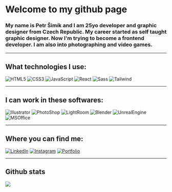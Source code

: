 # Welcome to my github page
### My name is Petr Šimík and I am 25yo developer and graphic designer from Czech Republic. My career started as self taught graphic designer. Now I'm trying to become a frontend developer. I am also into photographing and video games.

---

## What technologies I use:

<p>
<img alt="HTML5" src="https://img.shields.io/badge/HTML5-E34F26?logo=html5&logoColor=white&style=for-the-badge" />
<img alt="CSS3" src="https://img.shields.io/badge/CSS3-1572B6?logo=css3&logoColor=white&style=for-the-badge" />
<img alt="JavaScript" src="https://img.shields.io/badge/JavaScript-F7DF1E?logo=javascript&logoColor=white&style=for-the-badge" />
<img alt="React" src="https://img.shields.io/badge/React-61DAFB?logo=react&logoColor=grey&style=for-the-badge" />
<img alt="Sass" src="https://img.shields.io/badge/Sass-CC6699?logo=sass&logoColor=white&style=for-the-badge" />
<img alt="Tailwind" src="https://img.shields.io/badge/Tailwind Css-06B6D4?logo=tailwindcss&logoColor=white&style=for-the-badge" />
</p>

---

## I can work in these softwares:

<p>
<img alt="Illustrator" src="https://img.shields.io/badge/Illustrator-FF9A00?logo=adobeillustrator&logoColor=white&style=for-the-badge" />
<img alt="PhotoShop" src="https://img.shields.io/badge/PhotoShop-018EF5?logo=adobephotoshop&logoColor=white&style=for-the-badge" />
<img alt="LightRoom" src="https://img.shields.io/badge/LightRoom-04ACE6?logo=adobelightroom&logoColor=white&style=for-the-badge" />
<img alt="Blender" src="https://img.shields.io/badge/Blender-E87D0D?logo=blender&logoColor=white&style=for-the-badge" />
<img alt="UnrealEngine" src="https://img.shields.io/badge/UE5-0E1128?logo=unrealengine&logoColor=white&style=for-the-badge" />
<img alt="MSOffice" src="https://img.shields.io/badge/MSOffice-18A303?logo=libreoffice&logoColor=white&style=for-the-badge" />
</p>

---

## Where you can find me:

<p>
  <a href="https://www.linkedin.com/in/petr-šimík-730406220/"><img alt="LinkedIn" src="https://img.shields.io/badge/LinkedIn-0A66C2?logo=linkedin&logoColor=white&style=for-the-badge" /></a>
  <a href="https://www.instagram.com/petrsimikphoto/"><img alt="Instagram" src="https://img.shields.io/badge/Instagram-E4405F?logo=instagram&logoColor=white&style=for-the-badge" /></a>
  <a href="https://petrsimik.myportfolio.com"><img alt="Portfolio" src="https://img.shields.io/badge/Portfolio-40AEF0?logo=portfolio&logoColor=white&style=for-the-badge" /></a>
</p>

---

## Github stats

<img align="center" src="https://github-readme-stats.vercel.app/api?username=petr-simik&count_private=true&custom_title=Petr+Šimík's+GitHub+Stats&show_icons=true&theme=codeSTACKr" />

